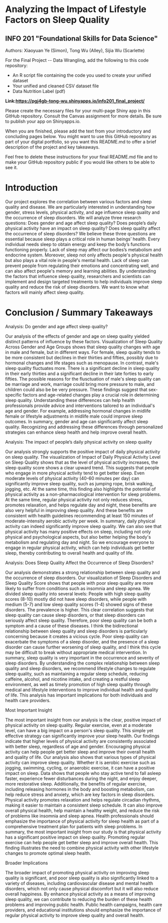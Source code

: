 # Analyzing the Impact of Lifestyle Factors on Sleep Quality
## INFO 201 "Foundational Skills for Data Science"

Authors: Xiaoyuan Ye (Simon), Tong Wu (Alley), Sijia Wu (Scarlette)


For the Final Project -- Data Wrangling, add the following to this code repository:

* An R script file containing the code you used to create your unified dataset 
* Your unified and cleaned CSV dataset file
* Data Nutrition Label (pdf) 


**Link:https://pgj4gb-tong-wu.shinyapps.io/info201_final_project/**

Please create the necessary files for your multi-page Shiny app in this GitHub repository. Consult the Canvas assignment for more details. Be sure to publish your app on Shinyapps.io.

When you are finished, please add the text from your introductory and concluding pages below. You might want to use this GitHub repository as part of your digital portfolio, so you want this README.md to offer a brief description of the project and key takeaways.

Feel free to delete these instructions for your final README.md file and to make your GitHub repository public if you would like others to be able to see it. 

# Introduction

Our project explores the correlation between various factors and sleep quality and disease. We are particularly interested in understanding how gender, stress levels, physical activity, and age influence sleep quality and the occurrence of sleep disorders. We will analyze three research questions: Does gender and age affect sleep quality? Does people’s daily physical activity have an impact on sleep quality? Does sleep quality affect the occurrence of sleep disorders? We believe these three questions are essential because sleep plays a critical role in human beings’ health. Every individual needs sleep to obtain energy and keep the body’s functions functioning properly. Lack of sleep may affect our bodies’s metabolism and endocrine system. Moreover, sleep not only affects people's physical health but also plays a vital role in people's mental health. Lack of sleep can prevent people from regulating their emotions and concentrating well, and can also affect people's memory and learning abilities. By understanding the factors that influence sleep quality, researchers and scientists can implement and design targeted treatments to help individuals improve sleep quality and reduce the risk of sleep disorders. We want to know what factors will mainly affect sleep quality.

# Conclusion / Summary Takeaways

Analysis: Do gender and age affect sleep quality?

Our analysis of the effects of gender and age on sleep quality yielded distinct patterns of influence by these factors. Visualization of Sleep Quality Across Gender and Age Groups shows that sleep quality changes with age in male and female, but in different ways. For female, sleep quality tends to be more consistent but declines in their thirties and fifties, possibly due to hormonal changes and life stages such as menopause. In contrast, male's sleep quality fluctuates more. There is a significant decline in sleep quality in their early thirties and a significant decline in their late forties to early fifties. The possible reasons for the flusctuation of male's sleep quality can be marriage and work, marriage could bring more pressure to male, and children could also be be very pressure. These findings suggest that sex-specific factors and age-related changes play a crucial role in determining sleep quality. Understanding these differences can help health professionals provide advice and interventions tailored to an individual's age and gender. For example, addressing hormonal changes in midlife female or lifestyle adjustments in midlife male could improve sleep outcomes. In summary, gender and age can significantly affect sleep quality. Recognizing and addressing these differences through personalized strategies can enhance sleep health and help improve overall health.

Analysis: The impact of people’s daily physical activity on sleep quality

Our analysis strongly supports the positive impact of daily physical activity on sleep quality. The visualization of Impact of Daily Physical Activity Level on Sleep Quality shows that as the level of physical activity increases, the sleep quality score shows a clear upward trend. This suggests that people who engage in more physical activity tend to get better sleep. Even moderate levels of physical activity (40-60 minutes per day) can significantly improve sleep quality, such as jumping rope, brisk walking, jogging, etc. At the same time, this finding also highlights the potential of physical activity as a non-pharmacological intervention for sleep problems. At the same time, regular physical activity not only reduces stress, promotes relaxation, and helps regulate day and night, these benefits are also very helpful in improving sleep quality. And these benefits are consistent with health guidelines recommending at least 150 minutes of moderate-intensity aerobic activity per week. In summary, daily physical activity can indeed significantly improve sleep quality. We can also see that physical activity has many positive effects on sleep, including not only physical and psychological aspects, but also better helping the body's metabolism and regulating day and night. So we encourage everyone to engage in regular physical activity, which can help individuals get better sleep, thereby contributing to overall health and quality of life.

Analysis: Does Sleep Quality Affect the Occurrence of Sleep Disorders?

Our analysis demonstrates a strong relationship between sleep quality and the occurrence of sleep disorders. Our visualization of Sleep Disorders and Sleep Quality Score shows that people with poor sleep quality are more likely to suffer from conditions such as insomnia and sleep apnea. We divided sleep quality into several levels: People with high sleep quality scores (8-10) mostly did not have sleep disorders, while people with medium (5-7) and low sleep quality scores (1-4) showed signs of these disorders. The prevalence is higher. This clear correlation suggests that sleep quality can cause sleep disorders, or that sleep disorders can seriously affect sleep quality. Therefore, poor sleep quality can be both a symptom and a cause of these diseases. I think the bidirectional relationship between sleep quality and sleep disorders is particularly concerning because it creates a vicious cycle. Poor sleep quality can exacerbate the symptoms of a sleep disorder, and the presence of a sleep disorder can cause further worsening of sleep quality, and I think this cycle may be difficult to break without appropriate medical intervention. In summary, sleep quality is very important in the occurrence and severity of sleep disorders. By understanding the complex relationship between sleep quality and sleep disorders, we recommend lifestyle changes to regulate sleep quality, such as maintaining a regular sleep schedule, reducing caffeine, alcohol, and nicotine intake, and creating a restful sleep environment, as well as timely promotion of high sleep quality through medical and lifestyle interventions to improve individual health and quality of life. This analysis has important implications for both individuals and health care providers.


Most Important Insight

The most important insight from our analysis is the clear, positive impact of physical activity on sleep quality. Regular exercise, even at a moderate level, can have a big impact on a person's sleep quality. This simple yet effective strategy can significantly improve your sleep health. Our findings indicate that higher levels of physical activity are consistently associated with better sleep, regardless of age and gender. Encouraging physical activity can help people get better sleep and improve their overall health and quality of life. Our analysis also shows that various types of physical activity can improve sleep quality. Whether it is aerobic exercise such as jogging, swimming, cycling, or anaerobic exercise, it can have a positive impact on sleep. Data shows that people who stay active tend to fall asleep faster, experience fewer disturbances during the night, and enjoy deeper, more restorative sleep. Additionally, the benefits of regular exercise, including releasing hormones in the body and boosting metabolism, can help reduce stress and anxiety, which are key factors in sleep disorders. Physical activity promotes relaxation and helps regulate circadian rhythms, making it easier to maintain a consistent sleep schedule. It can also improve overall physical health, help maintain a healthy weight, and reduce the risk of problems like insomnia and sleep apnea. Health professionals should emphasize the importance of physical activity for sleep health as part of a comprehensive treatment plan for patients with sleep problems. In summary, the most important insight from our study is that physical activity has a significant positive impact on sleep quality. Promoting regular exercise can help people get better sleep and improve overall health. This finding illustrates the need to combine physical activity with other lifestyle changes to promote optimal sleep health.


Broader Implications

The broader impact of promoting physical activity on improving sleep quality is significant, and poor sleep quality is also significantly linked to a variety of diseases, including cardiovascular disease and mental health disorders, which not only cause physical discomfort but it will also reduce overall happiness. By enhance physical activity as a means of improving sleep quality, we can contribute to reducing the burden of these health problems and improving public health. Public health campaigns, health care providers, and educational institutions should emphasize the importance of regular physical activity to improve sleep quality and overall health.

